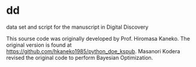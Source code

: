 # dd
data set and script for the manuscript in Digital Discovery

This sourse code was originally developed by Prof. Hiromasa Kaneko.
The original version is found at https://github.com/hkaneko1985/python_doe_kspub.
Masanori Kodera revised the original code to perform Bayesian Optimization.
